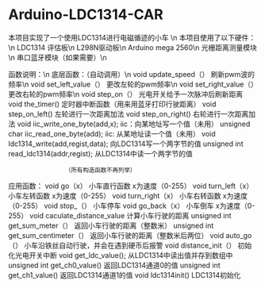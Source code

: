 # Arduino-LDC1314-CAR
本项目实现了一个使用LDC1314进行电磁循迹的小车 \n
本项目使用了以下硬件：\n
LDC1314 评估板\n
L298N驱动板\n
Arduino mega 2560\n
光栅距离测量模块\n
串口蓝牙模块（如果需要）\n

函数说明：\n
底层函数：（自动调用）\n
void update_speed（）			刷新pwm波的频率\n
void set_left_value（）			更改左轮的pwm频率\n
void set_right_value（）		更改右轮的pwm频率\n
void step_on（）			光电开关给予一次脉冲后刷新距离
void the_timer()			定时器中断函数（用来用蓝牙打印行驶距离）
void step_on_left()			左轮进行一次距离加法
void step_on_right()			右轮进行一次距离加法
void iic_write_one_byte(add,x);		iic：向某地址写一个值（未用）
unsigned char iic_read_one_byte(add);	iic: 从某地址读一个值（未用）
void ldc1314_write(add,regist,data);	向LDC1314写一个两字节的值
unsigned int read_ldc1314(addr,regist);	从LDC1314中读一个两字节的值

					（所有构造函数不再列举）

应用函数：
void go（x）				小车直行函数	x为速度（0-255）
void turn_left（x）			小车左转函数	x为速度（0-255）
void turn_right（x）			小车右转函数	x为速度（0-255）
void stop_（）				小车停车
void go_back（x）			小车倒车	x为速度（0-255）
void caculate_distance_value		计算小车行驶的距离
unsigned int get_sum_meter（）		返回小车行驶的距离（整数米）
unsigned int get_sum_centimeter（）	返回小车行驶的距离（整数米后两位）
void auto_go（）			小车沿铁丝自动行驶，并会在遇到硬币后报警
void distance_init（）			初始化光电开关中断
void get_ldc_value();			从LDC1314中读出值并存到数组中
unsigned int get_ch0_value()		返回LDC1314通道0的值
unsigned int get_ch1_value()		返回LDC1314通道1的值
void ldc1314init()			LDC1314初始化
